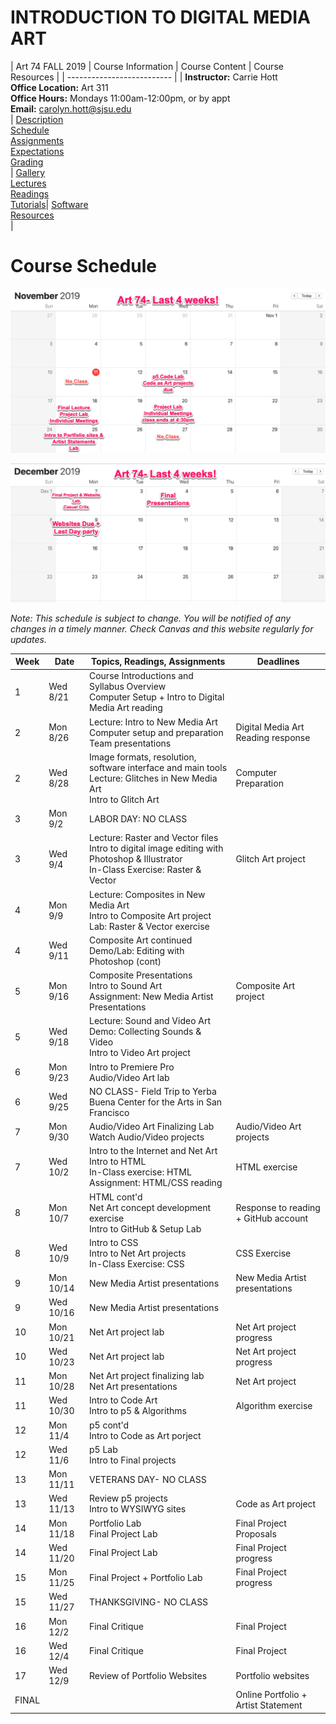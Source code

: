 # **INTRODUCTION TO DIGITAL MEDIA ART**

|  Art 74 FALL 2019  | Course Information  | Course Content | Course Resources |
| -------------------------- |
| **Instructor:** Carrie Hott <br> **Office Location:** Art 311 <br> **Office Hours:** Mondays 11:00am-12:00pm, or by appt <br> **Email:** carolyn.hott@sjsu.edu <br> | [Description](https://carriehott.github.io/sjsu-art74/#course-description) <br>  [Schedule](https://carriehott.github.io/sjsu-art74/schedule) <br> [Assignments](https://carriehott.github.io/sjsu-art74/assignments)<br>  [Expectations](https://carriehott.github.io/sjsu-art74/#course-expectations) <br>[Grading](https://carriehott.github.io/sjsu-art74/grading)<br>| [Gallery](https://carriehott.github.io/sjsu-art74/critiques)<br> [Lectures](https://carriehott.github.io/sjsu-art74/lectures)<br> [Readings](https://carriehott.github.io/sjsu-art74/readings) <br> [Tutorials](https://carriehott.github.io/sjsu-art74/tutorials)| [Software](https://carriehott.github.io/sjsu-art74/programs) <br> [Resources](https://carriehott.github.io/sjsu-art74/resources) <br>|

# Course Schedule

![november](Art74_Nov.png)

![december](Art74_Dec.png)

_Note: This schedule is subject to change. You will be notified of any changes in a timely manner. Check Canvas and this website regularly for updates._

**Week** | **Date** | **Topics, Readings, Assignments** | **Deadlines**
------------ | ------------ | ------------- | -------------
1 | Wed 8/21 | Course Introductions and Syllabus Overview <br> Computer Setup + Intro to Digital Media Art reading |
2 | Mon 8/26 | Lecture: Intro to New Media Art <br>Computer setup and preparation <br> Team presentations | Digital Media Art Reading response
2 | Wed 8/28 |Image formats, resolution, software interface and main tools<br>Lecture: Glitches in New Media Art<br> Intro to Glitch Art | Computer Preparation
3 | Mon 9/2 | LABOR DAY: NO CLASS | 
3 | Wed 9/4 | Lecture: Raster and Vector files <br>Intro to digital image editing with Photoshop & Illustrator <br> In-Class Exercise: Raster & Vector | Glitch Art project
4 | Mon 9/9 | Lecture: Composites in New Media Art<br>Intro to Composite Art project<br>Lab: Raster & Vector exercise| 
4 | Wed 9/11 | Composite Art continued <br> Demo/Lab: Editing with Photoshop (cont) <br> |
5 | Mon 9/16 | Composite Presentations <br> Intro to Sound Art<br>Assignment: New Media Artist Presentations | Composite Art project
5 | Wed 9/18 |Lecture: Sound and Video Art <br> Demo: Collecting Sounds & Video<br>Intro to Video Art project |
6 | Mon 9/23| Intro to Premiere Pro <br> Audio/Video Art lab |
6 | Wed 9/25| NO CLASS- Field Trip to Yerba Buena Center for the Arts in San Francisco |
7 | Mon 9/30 | Audio/Video Art Finalizing Lab <br> Watch Audio/Video projects | Audio/Video Art projects
7 | Wed 10/2| Intro to the Internet and Net Art <br> Intro to HTML <br>In-Class exercise: HTML<br> Assignment: HTML/CSS reading | HTML exercise
8 | Mon 10/7 | HTML cont'd <br> Net Art concept development exercise<br> Intro to GitHub & Setup Lab<br>| Response to reading + GitHub account
8 | Wed 10/9 | Intro to CSS<br>Intro to Net Art projects <br>In-Class Exercise: CSS <br>  | CSS Exercise
9 | Mon 10/14 | New Media Artist presentations | New Media Artist presentations
9 | Wed 10/16  | New Media Artist presentations |
10 | Mon 10/21 | Net Art project lab | Net Art project progress
10 | Wed 10/23 | Net Art project lab | Net Art project progress
11 | Mon 10/28 | Net Art project finalizing lab <br> Net Art presentations | Net Art project
11 | Wed 10/30 | Intro to Code Art <br> Intro to p5 & Algorithms | Algorithm exercise
12 | Mon 11/4 | p5 cont'd <br>Intro to Code as Art porject <br>| 
12 | Wed 11/6 | p5 Lab <br> Intro to Final projects |
13 | Mon 11/11  | VETERANS DAY- NO CLASS | 
13 | Wed 11/13 | Review p5 projects <br> Intro to WYSIWYG sites | Code as Art project
14 | Mon 11/18 | Portfolio Lab <br> Final Project Lab<br> | Final Project Proposals
14 | Wed 11/20 | Final Project Lab | Final Project progress
15 | Mon 11/25 | Final Project + Portfolio Lab | Final Project progress
15 | Wed 11/27 | THANKSGIVING- NO CLASS |
16 | Mon 12/2 | Final Critique | Final Project
16 | Wed 12/4 | Final Critique | Final Project
17 | Wed 12/9 | Review of Portfolio Websites | Portfolio websites
FINAL | | | Online Portfolio + Artist Statement
